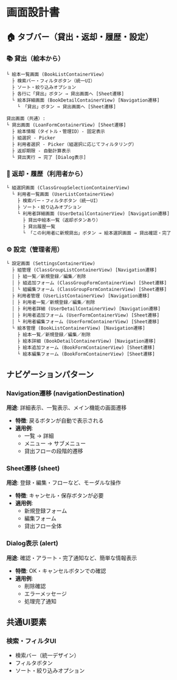 # 画面設計書

## 🏠 タブバー（貸出・返却・履歴・設定）

### 📚 貸出（絵本から）
```
└ 絵本一覧画面 (BookListContainerView)
  ├ 検索バー・フィルタボタン（統一UI）
  ├ ソート・絞り込みオプション
  ├ 各行に「貸出」ボタン → 貸出画面へ [Sheet遷移]
  └ 絵本詳細画面 (BookDetailContainerView) [Navigation遷移]
    └ 「貸出」ボタン → 貸出画面へ [Sheet遷移]

貸出画面（共通）:
└ 貸出画面 (LoanFormContainerView) [Sheet遷移]
  ├ 絵本情報（タイトル・管理ID）- 固定表示
  ├ 組選択 - Picker
  ├ 利用者選択 - Picker（組選択に応じてフィルタリング）
  ├ 返却期限 - 自動計算表示
  └ 貸出実行 → 完了 [Dialog表示]
```

### 👦 返却・履歴（利用者から）
```
└ 組選択画面 (ClassGroupSelectionContainerView)
  └ 利用者一覧画面 (UserListContainerView)
    ├ 検索バー・フィルタボタン（統一UI）
    ├ ソート・絞り込みオプション
    └ 利用者詳細画面 (UserDetailContainerView) [Navigation遷移]
      ├ 貸出中絵本一覧（返却ボタンあり）
      ├ 貸出履歴一覧
      └ 「この利用者に新規貸出」ボタン → 絵本選択画面 → 貸出確認・完了
```

### ⚙️ 設定（管理者用）
```
└ 設定画面 (SettingsContainerView)
  ├ 組管理 (ClassGroupListContainerView) [Navigation遷移]
  │ ├ 組一覧／新規登録／編集／削除
  │ ├ 組追加フォーム (ClassGroupFormContainerView) [Sheet遷移]
  │ └ 組編集フォーム (ClassGroupFormContainerView) [Sheet遷移]
  ├ 利用者管理 (UserListContainerView) [Navigation遷移]
  │ ├ 利用者一覧／新規登録／編集／削除
  │ ├ 利用者詳細 (UserDetailContainerView) [Navigation遷移]
  │ ├ 利用者追加フォーム (UserFormContainerView) [Sheet遷移]
  │ └ 利用者編集フォーム (UserFormContainerView) [Sheet遷移]
  └ 絵本管理 (BookListContainerView) [Navigation遷移]
    ├ 絵本一覧／新規登録／編集／削除
    ├ 絵本詳細 (BookDetailContainerView) [Navigation遷移]
    ├ 絵本追加フォーム (BookFormContainerView) [Sheet遷移]
    └ 絵本編集フォーム (BookFormContainerView) [Sheet遷移]
```

## ナビゲーションパターン

### Navigation遷移 (navigationDestination)
**用途**: 詳細表示、一覧表示、メイン機能の画面遷移
- **特徴**: 戻るボタンが自動で表示される
- **適用例**:
  - 一覧 → 詳細
  - メニュー → サブメニュー
  - 貸出フローの段階的遷移

### Sheet遷移 (sheet)
**用途**: 登録・編集・フローなど、モーダルな操作
- **特徴**: キャンセル・保存ボタンが必要
- **適用例**:
  - 新規登録フォーム
  - 編集フォーム
  - 貸出フロー全体

### Dialog表示 (alert)
**用途**: 確認・アラート・完了通知など、簡単な情報表示
- **特徴**: OK・キャンセルボタンでの確認
- **適用例**:
  - 削除確認
  - エラーメッセージ
  - 処理完了通知

## 共通UI要素

### 検索・フィルタUI
- 検索バー（統一デザイン）
- フィルタボタン
- ソート・絞り込みオプション
